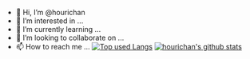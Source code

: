 - 👋 Hi, I’m @hourichan
- 👀 I’m interested in ...
- 🌱 I’m currently learning ...
- 💞️ I’m looking to collaborate on ...
- 📫 How to reach me ...
[![Top used Langs](https://github-readme-stats.vercel.app/api/top-langs/?username=hourichan&layout=compact&theme=tokyonight)](https://github.com/hourichan/)
[![hourichan's github stats](https://github-readme-stats.vercel.app/api?username=hourichan&hide=contribs&count_private=true&show_icons=true&theme=tokyonight)](https://github.com/hourichan/)
<!---
hourichan/hourichan is a ✨ special ✨ repository because its `README.md` (this file) appears on your GitHub profile.
You can click the Preview link to take a look at your changes.
--->
